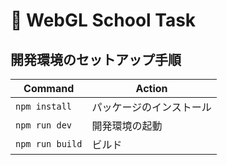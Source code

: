 # 🚀 WebGL School Task

## 開発環境のセットアップ手順

| Command         | Action                             |
| --------------- | ---------------------------------- |
| `npm install`   | パッケージのインストール          |
| `npm run dev`   | 開発環境の起動                     |
| `npm run build` | ビルド                             |

